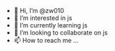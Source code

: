 - 👋 Hi, I’m @zw010
- 👀 I’m interested in js
- 🌱 I’m currently learning js
- 💞️ I’m looking to collaborate on js
- 📫 How to reach me ...

<!---
zw010/zw010 is a ✨ special ✨ repository because its `README.md` (this file) appears on your GitHub profile.
You can click the Preview link to take a look at your changes.
--->
